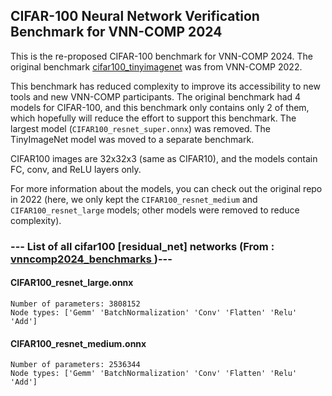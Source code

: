 ## CIFAR-100 Neural Network Verification Benchmark for VNN-COMP 2024

This is the re-proposed CIFAR-100 benchmark for VNN-COMP 2024. The original benchmark [cifar100_tinyimagenet](https://github.com/Lucas110550/CIFAR100_TinyImageNet_ResNet) was from VNN-COMP 2022.

This benchmark has reduced complexity to improve its accessibility to new tools and new VNN-COMP participants.
The original benchmark had 4 models for CIFAR-100, and this benchmark only contains only 2 of them, which hopefully will reduce the effort to support this benchmark.
The largest model (`CIFAR100_resnet_super.onnx`) was removed. The TinyImageNet model was moved to a separate benchmark.

CIFAR100 images are 32x32x3 (same as CIFAR10), and the models contain FC, conv, and ReLU layers only.

For more information about the models, you can check out the original repo in 2022 (here, we only kept the `CIFAR100_resnet_medium` and `CIFAR100_resnet_large` models; other models were removed to reduce complexity).

### --- List of all cifar100 [residual_net] networks (From :<a href = 'https://github.com/ChristopherBrix/vnncomp2024_benchmarks'> vnncomp2024_benchmarks </a>)---

#### CIFAR100_resnet_large.onnx 
	Number of parameters: 3808152 
	Node types: ['Gemm' 'BatchNormalization' 'Conv' 'Flatten' 'Relu' 'Add']

#### CIFAR100_resnet_medium.onnx 
	Number of parameters: 2536344 
	Node types: ['Gemm' 'BatchNormalization' 'Conv' 'Flatten' 'Relu' 'Add']

